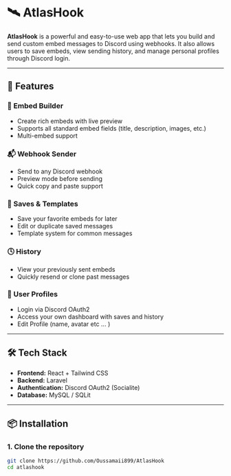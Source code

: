 # 🛰️ AtlasHook

**AtlasHook** is a powerful and easy-to-use web app that lets you build and send custom embed messages to Discord using webhooks. It also allows users to save embeds, view sending history, and manage personal profiles through Discord login.

---

## 🚀 Features

### 🎨 Embed Builder
- Create rich embeds with live preview
- Supports all standard embed fields (title, description, images, etc.)
- Multi-embed support

### 📬 Webhook Sender
- Send to any Discord webhook
- Preview mode before sending
- Quick copy and paste support

### 💾 Saves & Templates
- Save your favorite embeds for later
- Edit or duplicate saved messages
- Template system for common messages

### 🕓 History
- View your previously sent embeds
- Quickly resend or clone past messages

### 👤 User Profiles
- Login via Discord OAuth2
- Access your own dashboard with saves and history
- Edit Profile (name, avatar etc ... ) 

---

## 🛠 Tech Stack

- **Frontend:** React + Tailwind CSS
- **Backend:** Laravel
- **Authentication:** Discord OAuth2 (Socialite)
- **Database:** MySQL / SQLit

---

## 📦 Installation

### 1. Clone the repository
```bash
git clone https://github.com/Oussamaii899/AtlasHook
cd atlashook
